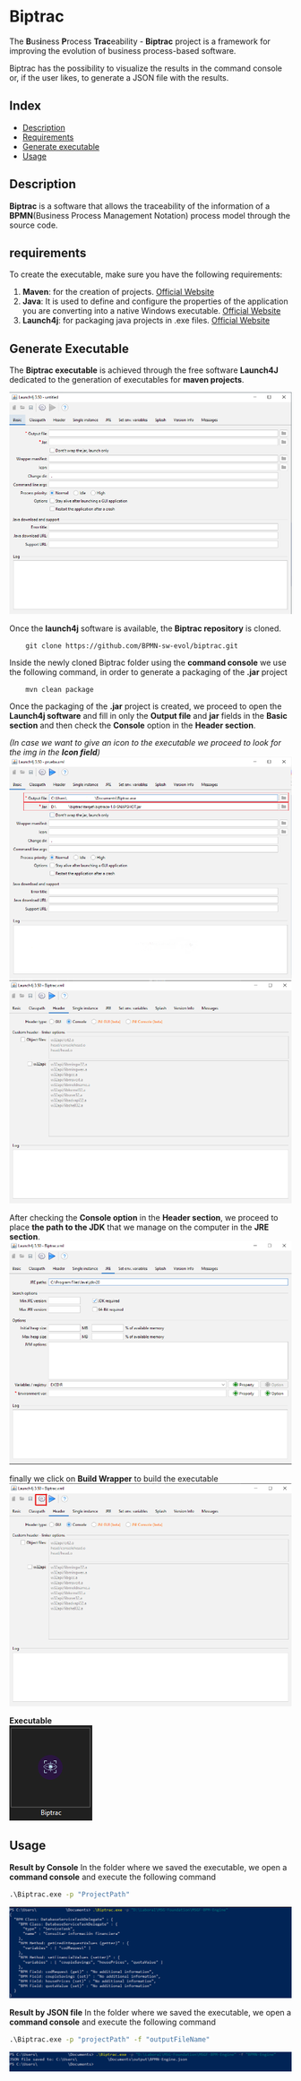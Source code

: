 # Biptrac
The **B**us**i**ness **P**rocess **Trac**eability - **Biptrac** project is a framework for improving the evolution of business process-based software.

Biptrac has the possibility to visualize the results in the command console or, if the user likes, to generate a JSON file with the results.

## Index
- [Description](#description)
- [Requirements](#requirements)
- [Generate executable](#generate_executable)
- [Usage](#usage)

## Description 

**Biptrac** is a software that allows the traceability of the information of a **BPMN**(Business Process Management Notation) process model through the source code.

## requirements

To create the executable, make sure you have the following requirements:

1. **Maven**: for the creation of projects. [Official Website](https://maven.apache.org/download.cgi)
2. **Java**: It is used to define and configure the properties of the application you are converting into a native Windows executable. [Official Website](https://www.oracle.com/java/technologies/javase/jdk20-archive-downloads.html) 
3. **Launch4j**: for packaging java projects in .exe files. [Official Website](https://sourceforge.net/projects/launch4j/)

## Generate Executable

The **Biptrac executable** is achieved through the free software **Launch4J** dedicated to the generation of executables for **maven projects**. 

![Launch4j](doc/img/Launch4j.png)

Once the **launch4j** software is available, the **Biptrac repository** is cloned.

````git
    git clone https://github.com/BPMN-sw-evol/biptrac.git
````

Inside the newly cloned Biptrac folder using the **command console** we use the following command, in order to generate a packaging of the **.jar** project

````mvn
    mvn clean package
````

Once the packaging of the **.jar** project is created, we proceed to open the **Launch4j software** and fill in only the **Output file** and **jar** fields in the **Basic section** and then check the **Console** option in the **Header section**.

*(In case we want to give an *icon* to the executable we proceed to look for the img in the **Icon field**)*
    ![Launch4j_basic](doc/img/Launch4j_Basic.png)
    ![Launch4j_header](doc/img/Launch4j_Header.png)

After checking the **Console option** in the **Header section**, we proceed to place **the path to the JDK** that we manage on the computer in the **JRE section**.
    ![Launch4j_jre](doc/img/Launch4j_JRE.png)

finally we click on **Build Wrapper** to build the executable
    ![Launch4j_generate](doc/img/Launch4j_Generate.png)

**Executable**        
![Launch4j_executable](doc/img/Launch4j_Executable.png)


## Usage

**Result by Console**
In the folder where we saved the executable, we open a **command console** and execute the following command

````cmd
.\Biptrac.exe -p "ProjectPath"
````
![Result_Biptrac](doc/img/Result_Biptrac.png)

**Result by JSON file**
In the folder where we saved the executable, we open a **command console** and execute the following command

````cmd
.\Biptrac.exe -p "projectPath" -f "outputFileName"
````

![Result_Biptrac](doc/img/Result_Biptrac_JSON.png)
